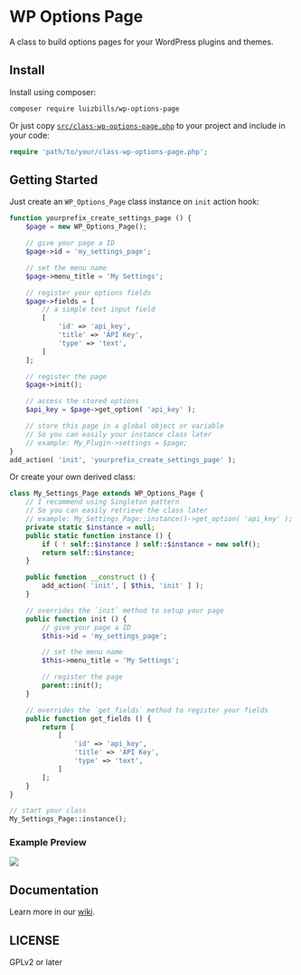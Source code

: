 # WP Options Page

A class to build options pages for your WordPress plugins and themes.

## Install

Install using composer:

```
composer require luizbills/wp-options-page
```

Or just copy [`src/class-wp-options-page.php`](/src/class-wp-options-page.php) to your project and include in your code:

```php
require 'path/to/your/class-wp-options-page.php';
```

## Getting Started

Just create an `WP_Options_Page` class instance on `init` action hook:

```php
function yourprefix_create_settings_page () {
	$page = new WP_Options_Page();

	// give your page a ID
	$page->id = 'my_settings_page';

	// set the menu name
	$page->menu_title = 'My Settings';

	// register your options fields
	$page->fields = [
		// a simple text input field
		[
			'id' => 'api_key',
			'title' => 'API Key',
			'type' => 'text',
		]
	];

	// register the page
	$page->init();

	// access the stored options
	$api_key = $page->get_option( 'api_key' );

	// store this page in a global object or variable
	// So you can easily your instance class later
	// example: My_Plugin->settings = $page;
}
add_action( 'init', 'yourprefix_create_settings_page' );
```

Or create your own derived class:

```php
class My_Settings_Page extends WP_Options_Page {
	// I recommend using Singleton pattern
	// So you can easily retrieve the class later
	// example: My_Settings_Page::instance()->get_option( 'api_key' );
	private static $instance = null;
	public static function instance () {
		if ( ! self::$instance ) self::$instance = new self();
		return self::$instance;
	}

	public function __construct () {
		add_action( 'init', [ $this, 'init' ] );
	}

	// overrides the `init` method to setup your page
	public function init () {
		// give your page a ID
		$this->id = 'my_settings_page';

		// set the menu name
		$this->menu_title = 'My Settings';

		// register the page
		parent::init();
	}

	// overrides the `get_fields` method to register your fields
	public function get_fields () {
		return [
			[
				'id' => 'api_key',
				'title' => 'API Key',
				'type' => 'text',
			]
		];
	}
}

// start your class
My_Settings_Page::instance();
```

### Example Preview

![](https://user-images.githubusercontent.com/1798830/215272911-9a90f0fd-d62d-49f4-bc64-7906f513695a.png)

## Documentation

Learn more in our [wiki](https://github.com/luizbills/wp-options-page/wiki).

## LICENSE

GPLv2 or later
